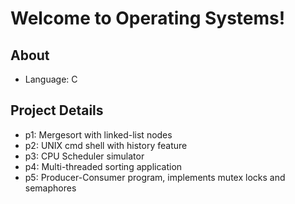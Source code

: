 # Welcome to Operating Systems!

## About
- Language: C

## Project Details
- p1: Mergesort with linked-list nodes
- p2: UNIX cmd shell with history feature
- p3: CPU Scheduler simulator
- p4: Multi-threaded sorting application
- p5: Producer-Consumer program, implements mutex locks and semaphores
